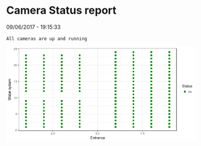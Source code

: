 Camera Status report
================
09/06/2017 - 19:15:33

    All cameras are up and running

![](camreport_files/figure-markdown_github/unnamed-chunk-2-1.png)
